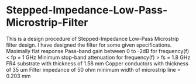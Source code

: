# Stepped-Impedance-Low-Pass-Microstrip-Filter
This is a design procedure of Stepped-Impedance Low-Pass Microstrip filter design.
I have designed the filter for some given specifications.
  Maximally flat response
  Pass-band gain between 0 to -2dB for frequency(f) < fp = 1 GHz
  Minimum stop-band attenuation for frequency(f) > fs = 1.8 GHz
  FR4 substrate with thickness of 1.58 mm
  Copper conductors with thickness of 35 um
  Filter impedance of 50 ohm
  minimum width of microstrip line = 0.203 mm
